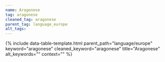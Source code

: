 ```yaml
---
name: Aragonese
tag: aragonese
cleaned_tag: aragonese
parent_tag: language_europe
alt_tags: 
---
```


{% include data-table-template.html 
  parent_path="language/europe" 
  keyword="aragonese" 
  cleaned_keyword="aragonese" 
  title="Aragonese"
  alt_keywords=""
  context=""
%}

